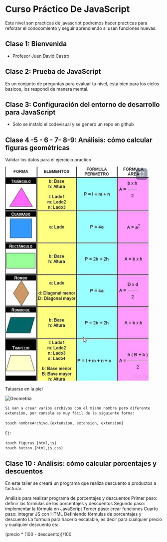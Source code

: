 # Curso Práctico De JavaScript
Este nivel son practicas de javascript podremos hacer practicas para reforzar el conocomiento y seguir aprendiendo si usan funciones nuevas. 

## Clase 1: Bienvenida 
- Profesor Juan David Castro 

## Clase 2: Prueba de JavaScript

Es un conjunto de preguntas para evaluar tu nivel, esta bien para los ciclos basicos, los respondi de manera mental. 

## Clase 3:  Configuración del entorno de desarrollo para JavaScript
- Solo se instalo el codevisual y se genero un repo en github 

## Clase 4 -5 - 6 - 7- 8-9:  Análisis: cómo calcular figuras geométricas
Validar los datos para el ejercicio practico

![Geometría](./info/LogicaAreasFiguras.png)

Tatuarse en la piel 

![Geometría](./info/Jerarquia.png.png)


```
Si van a crear varios archivos con el mismo nombre pero diferente extensión, por consola es muy fácil de la siguiente forma:

touch nombreArchivo.{extension, extension, extension}

Ej:

touch figuras.{html,js}
touch button.{html,js,css}
```


## Clase 10 : Análisis: cómo calcular porcentajes y descuentos

En este taller se creará un programa que realiza descuento a productos a facturar.

Análisis para realizar programa de porcentajes y descuentos
Primer paso: definir las fórmulas de los porcentajes y descuentos
Segundo paso: implementar la fórmula en JavaScript
Tercer paso: crear funciones
Cuarto paso: integrar JS con HTML
Definiendo fórmulas de porcentajes y descuento
La formula para hacerlo escalable, es decir para cualquier precio y cualquier descuento es:


(precio * (100 - descuento))/100






